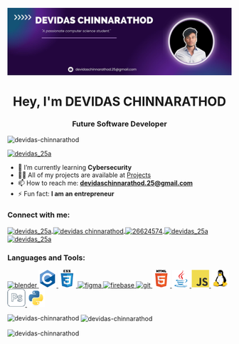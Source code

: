 ![logo](https://github.com/DEVIDAS-CHINNARATHOD/DEVIDAS-CHINNARATHOD/blob/3af2ecf99d54550c309ac00d53cbf81b9139351c/Logo%20photo.jpg)

<h1 align="center">Hey, I'm DEVIDAS CHINNARATHOD</h1>
<h3 align="center">Future Software Developer</h3>
<p align="left">
  <img src="https://komarev.com/ghpvc/?username=devidas-chinnarathod&label=Profile%20views&color=0e75b6&style=flat" alt="devidas-chinnarathod" />
</p>

<p align="left">
  <a href="https://twitter.com/devidas_25a" target="blank">
    <img src="https://img.shields.io/twitter/follow/devidas_25a?logo=twitter&style=for-the-badge" alt="devidas_25a" />
  </a>
</p>

- 🌱 I’m currently learning **Cybersecurity**
- 👨‍💻 All of my projects are available at [Projects](https://github.com/DEVIDAS-CHINNARATHOD)
- 📫 How to reach me: **devidaschinnarathod.25@gmail.com**
- ⚡ Fun fact: **I am an entrepreneur**

<h3 align="left">Connect with me:</h3>
<p align="left">
  <a href="https://twitter.com/devidas_25a" target="blank">
    <img align="center" src="https://raw.githubusercontent.com/rahuldkjain/github-profile-readme-generator/master/src/images/icons/Social/twitter.svg" alt="devidas_25a" height="30" width="40" />
  </a>
  <a href="https://www.linkedin.com/in/devidas-chinnarathod-0223a7321" target="blank">
    <img align="center" src="https://raw.githubusercontent.com/rahuldkjain/github-profile-readme-generator/master/src/images/icons/Social/linked-in-alt.svg" alt="devidas chinnarathod" height="30" width="40" />
  </a>
  <a href="https://stackoverflow.com/users/26624574" target="blank">
    <img align="center" src="https://raw.githubusercontent.com/rahuldkjain/github-profile-readme-generator/master/src/images/icons/Social/stack-overflow.svg" alt="26624574" height="30" width="40" />
  </a>
  <a href="https://instagram.com/iam_dev.ai" target="blank">
    <img align="center" src="https://raw.githubusercontent.com/rahuldkjain/github-profile-readme-generator/master/src/images/icons/Social/instagram.svg" alt="devidas_25a" height="30" width="40" />
  </a>
  <a href="https://www.leetcode.com/devidas_25a" target="blank">
    <img align="center" src="https://raw.githubusercontent.com/rahuldkjain/github-profile-readme-generator/master/src/images/icons/Social/leet-code.svg" alt="devidas_25a" height="30" width="40" />
  </a>
</p>

<h3 align="left">Languages and Tools:</h3>
<p align="left">
  <a href="https://www.blender.org/" target="_blank" rel="noreferrer">
    <img src="https://download.blender.org/branding/community/blender_community_badge_white.svg" alt="blender" width="40" height="40"/>
  </a>
  <a href="https://www.cprogramming.com/" target="_blank" rel="noreferrer">
    <img src="https://raw.githubusercontent.com/devicons/devicon/master/icons/c/c-original.svg" alt="c" width="40" height="40"/>
  </a>
  <a href="https://www.w3schools.com/css/" target="_blank" rel="noreferrer">
    <img src="https://raw.githubusercontent.com/devicons/devicon/master/icons/css3/css3-original-wordmark.svg" alt="css3" width="40" height="40"/>
  </a>
  <a href="https://www.figma.com/" target="_blank" rel="noreferrer">
    <img src="https://www.vectorlogo.zone/logos/figma/figma-icon.svg" alt="figma" width="40" height="40"/>
  </a>
  <a href="https://firebase.google.com/" target="_blank" rel="noreferrer">
    <img src="https://www.vectorlogo.zone/logos/firebase/firebase-icon.svg" alt="firebase" width="40" height="40"/>
  </a>
  <a href="https://git-scm.com/" target="_blank" rel="noreferrer">
    <img src="https://www.vectorlogo.zone/logos/git-scm/git-scm-icon.svg" alt="git" width="40" height="40"/>
  </a>
  <a href="https://www.w3.org/html/" target="_blank" rel="noreferrer">
    <img src="https://raw.githubusercontent.com/devicons/devicon/master/icons/html5/html5-original-wordmark.svg" alt="html5" width="40" height="40"/>
  </a>
  <a href="https://www.java.com" target="_blank" rel="noreferrer">
    <img src="https://raw.githubusercontent.com/devicons/devicon/master/icons/java/java-original.svg" alt="java" width="40" height="40"/>
  </a>
  <a href="https://developer.mozilla.org/en-US/docs/Web/JavaScript" target="_blank" rel="noreferrer">
    <img src="https://raw.githubusercontent.com/devicons/devicon/master/icons/javascript/javascript-original.svg" alt="javascript" width="40" height="40"/>
  </a>
  <a href="https://www.linux.org/" target="_blank" rel="noreferrer">
    <img src="https://raw.githubusercontent.com/devicons/devicon/master/icons/linux/linux-original.svg" alt="linux" width="40" height="40"/>
  </a>
  <a href="https://www.photoshop.com/en" target="_blank" rel="noreferrer">
    <img src="https://raw.githubusercontent.com/devicons/devicon/master/icons/photoshop/photoshop-line.svg" alt="photoshop" width="40" height="40"/>
  </a>
  <a href="https://www.python.org" target="_blank" rel="noreferrer">
    <img src="https://raw.githubusercontent.com/devicons/devicon/master/icons/python/python-original.svg" alt="python" width="40" height="40"/>
  </a>
</p>

<p>
  <img align="left" src="https://github-readme-stats.vercel.app/api/top-langs?username=devidas-chinnarathod&show_icons=true&locale=en&layout=compact" alt="devidas-chinnarathod" />
</p>

<p>&nbsp;<img align="center" src="https://github-readme-stats.vercel.app/api?username=devidas-chinnarathod&show_icons=true&locale=en" alt="devidas-chinnarathod" /></p>

<p><img align="center" src="https://github-readme-streak-stats.herokuapp.com/?user=devidas-chinnarathod&" alt="devidas-chinnarathod" /></p>
